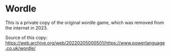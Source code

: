 # Wordle

This is a private copy of the original wordle game, which was removed from the internet in 2023.

Source of this copy:
https://web.archive.org/web/20220205000501/https://www.powerlanguage.co.uk/wordle/